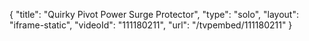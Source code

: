 {
    "title": "Quirky Pivot Power Surge Protector",
    "type": "solo",
    "layout": "iframe-static",
    "videoId": "111180211",
    "url": "\/tvpembed\/111180211"
}